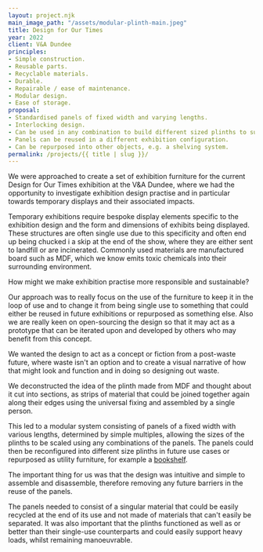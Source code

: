 ```yaml
---
layout: project.njk
main_image_path: "/assets/modular-plinth-main.jpeg"
title: Design for Our Times
year: 2022
client: V&A Dundee
principles:
- Simple construction.
- Reusable parts.
- Recyclable materials.
- Durable.
- Repairable / ease of maintenance.
- Modular design.
- Ease of storage.
proposal: 
- Standardised panels of fixed width and varying lengths.
- Interlocking design. 
- Can be used in any combination to build different sized plinths to suit exhibits.
- Panels can be reused in a different exhibition configuration.
- Can be repurposed into other objects, e.g. a shelving system.
permalink: /projects/{{ title | slug }}/
---
```

We were approached to create a set of exhibition furniture for the current
Design for Our Times exhibition at the V&A Dundee, where we had the
opportunity to investigate exhibition design practise and in particular towards
temporary displays and their associated impacts.

Temporary exhibitions require bespoke display elements specific to the
exhibition design and the form and dimensions of exhibits being displayed.
These structures are often single use due to this specificity and often end up
being chucked i a skip at the end of the show, where they are either sent to
landfill or are incinerated. Commonly used materials are manufactured board
such as MDF, which we know emits toxic chemicals into their surrounding
environment.

How might we make exhibition practise more responsible and sustainable?

Our approach was to really focus on the use of the furniture to keep it in the
loop of use and to change it from being single use to something that could
either be reused in future exhibitions or repurposed as something else. Also we
are really keen on open-sourcing the design so that it may act as a prototype
that can be iterated upon and developed by others who may benefit from this
concept.

We wanted the design to act as a concept or fiction from a post-waste future,
where waste isn't an option and to create a visual narrative of how that might
look and function and in doing so designing out waste.

We deconstructed the idea of the plinth made from MDF and thought about it cut
into sections, as strips of material that could be joined together again along
their edges using the universal fixing and assembled by a single person.

This led to a modular system consisting of panels of a fixed width with various
lengths, determined by simple multiples, allowing the sizes of the plinths to
be scaled using any combinations of the panels. The panels could then be
reconfigured into different size plinths in future use cases or repurposed as
utility furniture, for example a [bookshelf]().

The important thing for us was that the design was intuitive and simple to
assemble and disassemble, therefore removing any future barriers in the reuse
of the panels.

The panels needed to consist of a singular material that could be easily
recycled at the end of its use and not made of materials that can't easily be
separated. It was also important that the plinths functioned as well as or
better than their single-use counterparts and could easily support heavy loads,
whilst remaining manoeuvrable.
